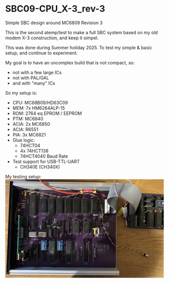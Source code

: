 # SBC09-CPU_X-3_rev-3

Simple SBC design around MC6809 Revision 3

This is the second atemp/test to make a full SBC system based on my old
modem X-3 construction, and keep it simpel.

This was done during Summer holiday 2025.
To test my simple & basic setup, and continue to experiment.

My goal is to have an uncomplex build that is not compact, so:
* not with a few large ICs
* not with PAL/GAL
* and with "many" ICs

So my setup is:
* CPU: MC68B09/HD63C09
* MEM: 7x HM6264ALP-15
* ROM: 2764 eq EPROM / EEPROM
* PTM: MC6840
* ACIA: 2x MC6850
* ACIA: R6551
* PIA: 3x MC6821
* Glue logic:
  * 74HCT04
  * 4x 74HCT138
  * 74HCT4040 Baud Rate
* Test support for USB-TTL-UART
  * CH340E (CH340X)

My testing setup:
![PCB in case](https://github.com/RlinkSystem/SBC09-CPU_X-3_rev-3/blob/79dff3710872a0468f3453731f23e19ab0c29039/CPU_X-3_r3_box.jpeg)

